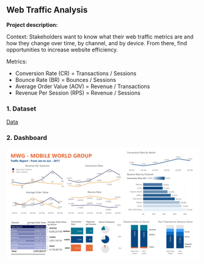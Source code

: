 ##  Web Traffic Analysis

**Project description:** 

Context: Stakeholders want to know what their web traffic metrics are and how they change over time, by channel, and by device. From there, find opportunities to increase website efficiency.

Metrics: 
- Conversion Rate (CR) = Transactions / Sessions
- Bounce Rate (BR) = Bounces / Sessions
- Average Order Value (AOV) = Revenue / Transactions
- Revenue Per Session (RPS) = Revenue / Sessions


### 1. Dataset

[Data](https://github.com/thaihiendo190699/thaihiendo190699.github.io/blob/main/MWG-Data-Q%26A.xlsx)

### 2. Dashboard

<img src="https://github.com/thaihiendo190699/thaihiendo190699.github.io/blob/main/MWG-1.png?raw=true"/>


